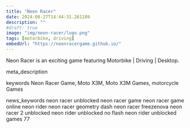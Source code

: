 ```yaml
---
title: "Neon Racer"
date: 2024-08-27T14:44:31.261189
description: ""
#draft: true
image: "img/neon-racer/logo.png"
tags: [motorbike, driving]
embedUrl: "https://neonracergame.github.io/"
---
```


Neon Racer is an exciting game featuring Motorbike | Driving | Desktop.

meta_description



keywords
Neon Racer Game, Moto X3M, Moto X3M Games, motorcycle Games


news_keywords
neon racer unblocked neon racer game neon racer game online neon rider neon racer geometry dash neon racer freezenova neon racer 2 unblocked neon rider unblocked no flash neon rider unblocked games 77
